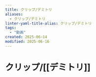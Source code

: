 ```yaml
---
title: クリップ/デミトリ
aliases:
  - クリップ/デミトリ
linter-yaml-title-alias: クリップ/デミトリ
tags:
  - "動画"
created: 2025-06-14
modified: 2025-06-16
---
```


# クリップ/[[デミトリ]]
